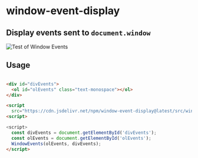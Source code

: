 # window-event-display

Display events sent to `document.window`
---

![Test of Window Events](https://cdn.jsdelivr.net/npm/window-event-display/media/windowevents-dynamic-400x300.gif)

## Usage

```html

<div id="divEvents">
  <ol id="olEvents" class="text-monospace"></ol>
</div>

<script
  src="https://cdn.jsdelivr.net/npm/window-event-display@latest/src/windowevents.js"></script>
<script>

<script>
  const divEvents = document.getElementById('divEvents');
  const olEvents = document.getElementById('olEvents');
  WindowEvents(olEvents, divEvents);
</script>
```

